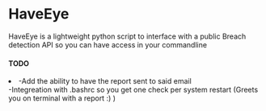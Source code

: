 # HaveEye
HaveEye is a lightweight python script to interface with a public Breach detection API so you can have access in your commandline

<h4>TODO</h4>
<li>-Add the ability to have the report sent to said email</li>
-Integreation with .bashrc so you get one check per system restart (Greets you on terminal with a report :) )
